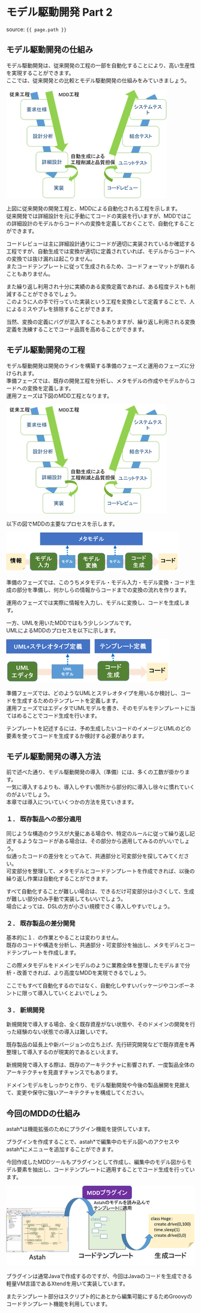 # モデル駆動開発 Part 2
source: `{{ page.path }}`

## モデル駆動開発の仕組み

モデル駆動開発は、従来開発の工程の一部を自動化することにより、高い生産性を実現することができます。  
ここでは、従来開発との比較とモデル駆動開発の仕組みをみていきましょう。

<img src="img/LED-Camp5_UML_pic12.png">

上図に従来開発の開発工程と、MDDによる自動化される工程を示します。  
従来開発では詳細設計を元に手動にてコードの実装を行いますが、MDDではこの詳細設計のモデルからコードへの変換を定義しておくことで、自動化することができます。

コードレビューは主に詳細設計通りにコードが適切に実装されているか確認する工程ですが、自動生成では変換が適切に定義されていれば、モデルからコードへの変換では抜け漏れは起こりません。  
またコードテンプレートに従って生成されるため、コードフォーマットが崩れることもありません。

また繰り返し利用され十分に実績のある変換定義であれば、ある程度テストも削減することができるでしょう。  
このように人の手で行っていた実装という工程を変換として定義することで、人によるミスやブレを排除することができます。

当然、変換の定義にバグが混入することもありますが、繰り返し利用される変換定義を洗練することでコード品質を高めることができます。


## モデル駆動開発の工程

モデル駆動開発は開発のラインを構築する準備のフェーズと運用のフェーズに分けられます。  
準備フェーズでは、既存の開発工程を分析し、メタモデルの作成やモデルからコードへの変換を定義します。  
運用フェーズは下図のMDD工程となります。

<img src="img/LED-Camp5_UML_pic12.png">

以下の図でMDDの主要なプロセスを示します。

<img src="img/LED-Camp5_UML_pic13.png">

準備のフェーズでは、このうちメタモデル・モデル入力・モデル変換・コード生成の部分を準備し、何かしらの情報からコードまでの変換の流れを作ります。

運用のフェーズでは実際に情報を入力し、モデルに変換し、コードを生成します。

一方、UMLを用いたMDDではもう少しシンプルです。  
UMLによるMDDのプロセスを以下に示します。

<img src="img/LED-Camp5_UML_pic14.png">

準備フェーズでは、どのようなUMLとステレオタイプを用いるか検討し、コードを生成するためのテンプレートを定義します。  
運用フェーズではエディタでUMLモデルを書き、そのモデルをテンプレートに当てはめることでコード生成を行います。  

テンプレートを記述するには、予め生成したいコードのイメージとUMLのどの要素を使ってコードを生成するか検討する必要があります。

## モデル駆動開発の導入方法

前で述べた通り、モデル駆動開発の導入（準備）には、多くの工数が掛かります。  
一気に導入するよりも、導入しやすい箇所から部分的に導入し徐々に慣れていくのがよいでしょう。  
本章では導入についていくつかの方法を見ていきます。

### １．	既存製品への部分適用

同じような構造のクラスが大量にある場合や、特定のルールに従って繰り返し記述するようなコードがある場合は、その部分から適用してみるのがいいでしょう。  
似通ったコードの差分をとってみて、共通部分と可変部分を探してみてください。   
可変部分を整理して、メタモデルとコードテンプレートを作成できれば、以後の繰り返し作業は自動化することができます。

すべて自動化することが難しい場合は、できるだけ可変部分は小さくして、生成が難しい部分のみ手動で実装してもいいでしょう。  
場合によっては、DSLの方が小さい規模でさく導入しやすいでしょう。

### ２．	既存製品の差分開発

基本的に１．の作業とやることは変わりません。  
既存のコードや構造を分析し、共通部分・可変部分を抽出し、メタモデルとコードテンプレートを作成します。

この際メタモデルをドメインモデルのように業務全体を整理したモデルまで分析・改善できれば、より高度なMDDを実現できるでしょう。

ここでもすべて自動化するのではなく、自動化しやすいパッケージやコンポーネントに限って導入していくとよいでしょう。

### ３．	新規開発

新規開発で導入する場合、全く既存資産がない状態や、そのドメインの開発を行った経験のない状態での導入は難しいです。

既存製品の延長上や新バージョンの立ち上げ、先行研究開発などで既存資産を再整理して導入するのが現実的であるといえます。

新規開発で導入する際は、既存のアーキテクチャに影響されず、一度製品全体のアーキテクチャを見直すチャンスでもあります。

ドメインモデルをしっかりと作り、モデル駆動開発や今後の製品展開を見据えて、変更や保守に強いアーキテクチャを構成してください。

## 今回のMDDの仕組み
astah*は機能拡張のためにプラグイン機能を提供しています。

プラグインを作成することで、astah\*で編集中のモデル図へのアクセスやastah\*にメニューを追加することができます。

今回作成したMDDツールもプラグインとして作成し、編集中のモデル図からモデル要素を抽出し、コードテンプレートに適用することでコード生成を行っています。

<img src="img/LED-Camp5_UML_pic15.png">

プラグインは通常Javaで作成するのですが、今回はJavaのコードを生成できる軽量VM言語であるXtendを用いて実装しています。

またテンプレート部分はスクリプト的にあとから編集可能にするためGroovyのコードテンプレート機能を利用しています。